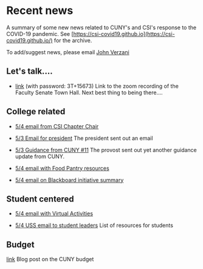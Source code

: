 # Recent news

A summary of some new news related to CUNY's and CSI's response to the COVID-19 pandemic. See [https://csi-covid19.github.io](https://csi-covid19.github.io/) for the archive.

To add/suggest news, please email [John Verzani](mailto:jverzani@gmail.com)

## Let's talk....

* [link](https://zoom.us/rec/share/wJRJEbrC1n9JRrfBtFzwQ7EGB97hX6a823RL8_VYykYL5XspEN6B5255h0jhjtPS) (with password: 3T+15673) Link to  the  zoom  recording of the  Faculty Senate Town  Hall.  Next best thing to being there....

## College related


* [5/4  email  from CSI Chapter Chair](/PSC/5-4-cchair)

* [5/3 Email for president](/College/5-3-president) The president  sent out an email 

* [5/3  Guidance from  CUNY #11](/College/5-3-update-11.pdf)  The provost sent  out  yet  another guidance update from CUNY.


* [5/4 email with Food Pantry resources](/College/5-4-food)

* [5/4 email on Blackboard initiative summary](/Technology/5-4-bb)

## Student centered

* [5/4 email with Virtual Activities](/College/5-4-virtual)

* [5/4 USS  email to student leaders](/CUNY/5-4-uss) List of resources for students

## Budget

[link](http://www1.cuny.edu/sites/cunyufs/2020/05/04/the-cuny-uncertainty-principle/)  Blog post on the  CUNY budget
